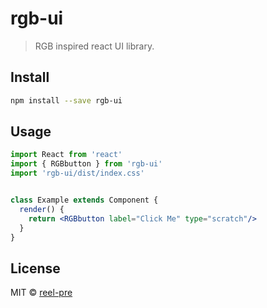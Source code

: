 # rgb-ui

> RGB inspired react UI library.


## Install

```bash
npm install --save rgb-ui
```

## Usage

```jsx
import React from 'react'
import { RGBbutton } from 'rgb-ui'
import 'rgb-ui/dist/index.css'


class Example extends Component {
  render() {
    return <RGBbutton label="Click Me" type="scratch"/>
  }
}
```

## License

MIT © [reel-pre](https://github.com/reel-pre)
